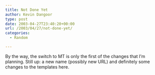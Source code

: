 ```yaml
---
title: Not Done Yet
author: Kevin Dangoor
type: post
date: 2003-04-27T23:40:20+00:00
url: /2003/04/27/not-done-yet/
categories:
  - Random

---
```

By the way, the switch to MT is only the first of the changes that I&#8217;m planning. Still up: a new name (possibly new URL) and definitely some changes to the templates here.